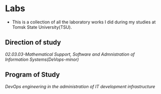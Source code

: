 # Labs
- This is a collection of all the laboratory works I did during my studies at Tomsk State University(TSU).

## Direction of study
<i>02.03.03-Mathematical Support, Software and Admnistration of Information Systems(DeVops-minor)</i>

## Program of Study
<i>DevOps engineering in the administration of IT development infrastructure</i>
